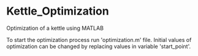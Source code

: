 # Kettle_Optimization
Optimization of a kettle using MATLAB

To start the optimization process run 'optimization.m' file. Initial values of optimization can be changed by replacing values in variable 'start_point'.
